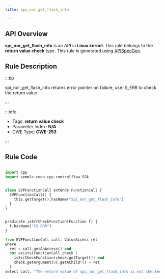 ```yaml
---
title: spi_nor_get_flash_info

---
```



## API Overview
**spi_nor_get_flash_info** is an API in **Linux kernel**. This rule belongs to the **return value check** type. This rule is generated using [APISpecGen](../../tools/APISpecGen).
## Rule Description

:::tip

spi_nor_get_flash_info returns error pointer on failure, use IS_ERR to check the return value

:::

:::info

- Tags: **return value check**
- Parameter Index: **N/A**
- CWE Type: **CWE-253**

:::

## Rule Code
```python

import cpp
import semmle.code.cpp.controlflow.SSA


class EVPFunctionCall extends FunctionCall {
  EVPFunctionCall() {
    this.getTarget().hasName("spi_nor_get_flash_info")
  }
}


predicate isErrCheckFunction(Function f) {
  f.hasName("IS_ERR") 
}

from EVPFunctionCall call, ValueAccess ret
where
  ret = call.getAnAccess() and
  not exists(FunctionCall check |
    isErrCheckFunction(check.getTarget()) and
    check.getArgument(0).getAChild*() = ret
  )
select call, "The return value of spi_nor_get_flash_info is not checked with IS_ERR."
    
```